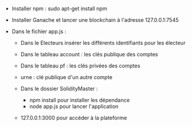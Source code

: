 
- Installer npm : sudo apt-get install npm

- Installer Ganache et lancer une blockchain à l'adresse 127.0.0.1:7545

- Dans le fichier app.js :
	- Dans le Electeurs insérer les différents identifiants pour les électeur
	- Dans le tableau account : les clés publique des comptes
	- Dans le tableau pf : les clés privées des comptes
	- urne : clé publique d'un autre compte

	- Dans le dossier SolidityMaster :

		- npm install pour installer les dépendance
		- node app.js pour lancer l'application

	- 127.0.0.1:3000 pour accéder à la plateforme
